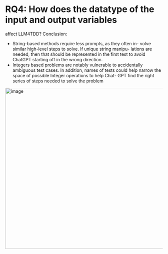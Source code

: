 # RQ4: How does the datatype of the input and output variables
affect LLM4TDD?
Conclusion: 
- String-based methods require less prompts, as they often in-
volve similar high-level steps to solve. If unique string manipu-
lations are needed, then that should be represented in the first
test to avoid ChatGPT starting off in the wrong direction.
- Integers based problems are notably vulnerable to accidentally
ambiguous test cases. In addition, names of tests could help
narrow the space of possible Integer operations to help Chat-
GPT find the right series of steps needed to solve the problem
<img width="513" alt="image" src="https://github.com/SanyogitaPiya/LLM4TDD/assets/85206339/d8ffbaf3-655d-4fe9-97be-98acf5c8571c">
